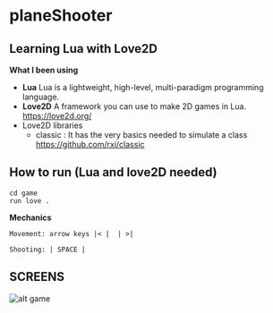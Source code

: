 # planeShooter


## Learning Lua with Love2D

__What I been using__
- __Lua__
Lua is a lightweight, high-level, multi-paradigm programming language.
- __Love2D__
A framework you can use to make 2D games in Lua.
https://love2d.org/
- Love2D libraries
  - classic : It has the very basics needed to simulate a class
  https://github.com/rxi/classic


## __How to run__ (Lua and love2D needed)
```
cd game
run love .
```

__Mechanics__
```
Movement: arrow keys |< |  | >|

Shooting: | SPACE | 
```


## SCREENS

![alt game](https://github.com/RominaSaravia/planeShooter/blob/screen.png)
